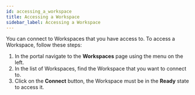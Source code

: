 ```yaml
---
id: accessing_a_workspace
title: Accessing a Workspace
sidebar_label: Accessing a Workspace
---
```


You can connect to Workspaces that you have access to. To access a Workspace, follow these steps:

1. In the portal navigate to the **Workspaces** page using the menu on the left.
2. In the list of Workspaces, find the Workspace that you want to connect to.
3. Click on the **Connect** button, the Workspace must be in the **Ready** state to access it.
